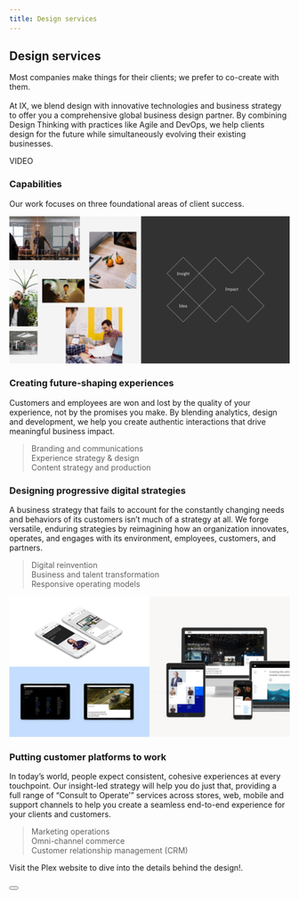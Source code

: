 ```yaml
---
title: Design services
---
```


<grid background="gray-10">
<column lg="12" offset_lg="2">

## Design services

<p size="xl">Most companies make things for their clients; we prefer to co-create with them.<br><br>At IX, we blend design with innovative technologies and business strategy to offer you a comprehensive global business design partner. By combining Design Thinking with practices like Agile and DevOps, we help clients design for the future while simultaneously evolving their existing businesses.</p>

</column>
<column lg="12" offset_lg="2">

VIDEO

</column>
<column lg="7" offset_lg="2">

### Capabilities
<p size="lg">Our work focuses on three foundational areas of client success.</p>

</column>
<column lg="16">

![Design services](images/design-services_1.png)

</column>
<column lg="6" offset_lg="2">

### Creating future-shaping experiences
<p size="md">Customers and employees are won and lost by the quality of your experience, not by the promises you make. By blending analytics, design and development, we help you create authentic interactions that drive meaningful business impact.</p>

</column>
<column lg="3" offset_lg="2">

> Branding and communications <br>Experience strategy & design <br>Content strategy and production

</column>
</grid>
<grid background="white">
<column lg="6" offset_lg="2">

### Designing progressive digital strategies

<p size="md">A business strategy that fails to account for the constantly changing needs and behaviors of its customers isn’t much of a strategy at all. We forge versatile, enduring strategies by reimagining how an organization innovates, operates, and engages with its environment, employees, customers, and partners.</p>

</column>
<column lg="3" offset_lg="2">

> Digital reinvention<br>Business and talent transformation<br>Responsive operating models

</column>
<column lg="16">

![Design services](images/design-services_2.png)

</column>
<column lg="6" offset_lg="2">

### Putting customer platforms to work

<p size="md">In today’s world, people expect consistent, cohesive experiences at every touchpoint. Our insight-led strategy will help you do just that, providing a full range of “Consult to Operate’” services across stores, web, mobile and support channels to help you create a seamless end-to-end experience for your clients and customers.</p>

</column>
<column lg="3" offset_lg="2">

> Marketing operations<br>Omni-channel commerce<br>Customer relationship management (CRM)

</column>
</grid>
<grid background="gray-10">
<column lg="16" offset_lg="2">

Visit the Plex website to dive into the details behind the design!.

<button text="Start using" href="#"></button>

</column>
</grid>

